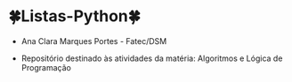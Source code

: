 # 🍀Listas-Python🍀

- Ana Clara Marques Portes - Fatec/DSM

- Repositório destinado às atividades da matéria: Algoritmos e Lógica de Programação
